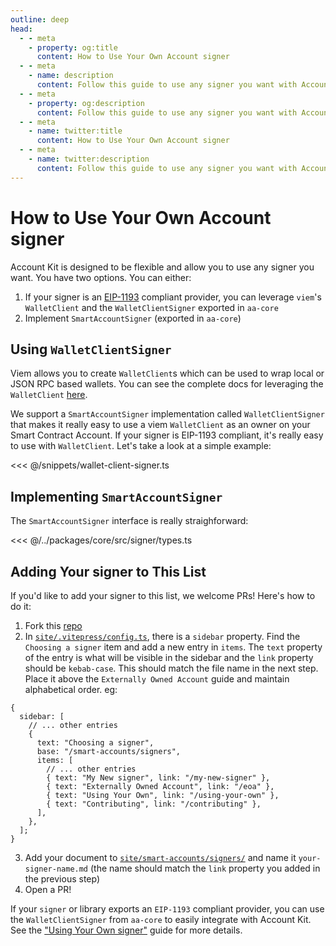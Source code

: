 ```yaml
---
outline: deep
head:
  - - meta
    - property: og:title
      content: How to Use Your Own Account signer
  - - meta
    - name: description
      content: Follow this guide to use any signer you want with Account Kit, a vertically integrated stack for building apps that support ERC-4337.
  - - meta
    - property: og:description
      content: Follow this guide to use any signer you want with Account Kit, a vertically integrated stack for building apps that support ERC-4337.
  - - meta
    - name: twitter:title
      content: How to Use Your Own Account signer
  - - meta
    - name: twitter:description
      content: Follow this guide to use any signer you want with Account Kit, a vertically integrated stack for building apps that support ERC-4337.
---
```


# How to Use Your Own Account signer

Account Kit is designed to be flexible and allow you to use any signer you want. You have two options. You can either:

1. If your signer is an [EIP-1193](https://eips.ethereum.org/EIPS/eip-1193) compliant provider, you can leverage `viem`'s `WalletClient` and the `WalletClientSigner` exported in `aa-core`
2. Implement `SmartAccountSigner` (exported in `aa-core`)

## Using `WalletClientSigner`

Viem allows you to create `WalletClient`s which can be used to wrap local or JSON RPC based wallets. You can see the complete docs for leveraging the `WalletClient` [here](https://viem.sh/docs/clients/wallet.html).

We support a `SmartAccountSigner` implementation called `WalletClientSigner` that makes it really easy to use a viem `WalletClient` as an owner on your Smart Contract Account. If your signer is EIP-1193 compliant, it's really easy to use with `WalletClient`. Let's take a look at a simple example:

<<< @/snippets/wallet-client-signer.ts

## Implementing `SmartAccountSigner`

The `SmartAccountSigner` interface is really straighforward:

<<< @/../packages/core/src/signer/types.ts

## Adding Your signer to This List

If you'd like to add your signer to this list, we welcome PRs! Here's how to do it:

1. Fork this [repo](https://github.com/alchemyplatform/aa-sdk)
2. In [`site/.vitepress/config.ts`](https://github.com/alchemyplatform/aa-sdk/blob/main/site/.vitepress/config.ts), there is a `sidebar` property. Find the `Choosing a signer` item and add a new entry in `items`. The `text` property of the entry is what will be visible in the sidebar and the `link` property should be `kebab-case`. This should match the file name in the next step. Place it above the `Externally Owned Account` guide and maintain alphabetical order. eg:

```ts{9}
{
  sidebar: [
    // ... other entries
    {
      text: "Choosing a signer",
      base: "/smart-accounts/signers",
      items: [
        // ... other entries
        { text: "My New signer", link: "/my-new-signer" },
        { text: "Externally Owned Account", link: "/eoa" },
        { text: "Using Your Own", link: "/using-your-own" },
        { text: "Contributing", link: "/contributing" },
      ],
    },
  ];
}
```

3. Add your document to [`site/smart-accounts/signers/`](https://github.com/alchemyplatform/aa-sdk/tree/main/site/smart-accounts/signers) and name it `your-signer-name.md` (the name should match the `link` property you added in the previous step)
4. Open a PR!

If your `signer` or library exports an `EIP-1193` compliant provider, you can use the `WalletClientSigner` from `aa-core` to easily integrate with Account Kit. See the ["Using Your Own signer"](/smart-accounts/signers/custom-signer) guide for more details.
